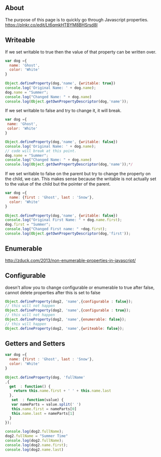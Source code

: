 
## About

The purpose of this page is to quickly go through Javascript properties.
https://plnkr.co/edit/Lt6qmkHTBYM8BHSrsd8I

## Writeable

If we set writable to true then the value of that property can be written over.

```javascript
var dog ={
  name: 'Ghost',
  color: 'White'
}
 
Object.defineProperty(dog,'name', {writable: true})
console.log('Original Name: ' + dog.name);
dog.name = "Summer";
console.log("Changed Name: " + dog.name)
console.log(Object.getOwnPropertyDescriptor(dog,'name'));
```
If we set writable to false and try to change it, it will break.
 ```javascript
var dog ={
  name: 'Ghost',
  color: 'White'
}
 
Object.defineProperty(dog,'name', {writable: false})
console.log('Original Name: ' + dog.name);
// code will break at this point.
dog.name = "Summer";
console.log("Changed Name: " + dog.name)
console.log(Object.getOwnPropertyDescriptor(dog,'name'));*/
```
If we set writable to false on the parent but try to change the property on the child, we can. 
This makes sense because the writable is not actually set to the value of the child but the pointer of the parent.
```javascript
var dog ={
  name: {first : 'Ghost', last : 'Snow'},
  color: 'White'
}
 
Object.defineProperty(dog,'name', {writable: false})
console.log("Original First Name: " + dog.name.first);
dog.first = "Summer";
console.log("Changed First name: " +dog.first);
console.log(Object.getOwnPropertyDescriptor(dog,'first'));
```

## Enumerable
http://zduck.com/2013/non-enumerable-properties-in-javascript/

## Configurable
doesn't allow you to change configurable or enumerable to true after false, cannot delete properties after this is set to false

```javascript
Object.defineProperty(dog2, 'name',{configurable : false});
// this will not happen
Object.defineProperty(dog2, 'name',{configurable : true});
// this will not happen
Object.defineProperty(dog2, 'name',{enumerable: false});
// this will happen
Object.defineProperty(dog2, 'name',{writeable: false});
```

## Getters and Setters
```javascript
var dog ={
  name: {first : 'Ghost', last : 'Snow'},
  color: 'White'
}
 
Object.defineProperty(dog, 'fullName'
,{
  get  : function() {
    return this.name.first + ' ' + this.name.last
  },
   set  : function(value) {
   var nameParts = value.split(' ')
   this.name.first = nameParts[0]
   this.name.last = nameParts[1]
  }
});
 
console.log(dog2.fullName);
dog2.fullName = "Summer Time"
console.log(dog2.fullName);
console.log(dog2.name.first);
console.log(dog2.name.last)
```
